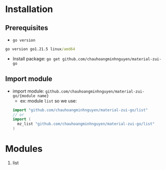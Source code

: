 # Installation

## Prerequisites

- `go version`

```cmd
go version go1.21.5 linux/amd64
```

- Install package: `go get github.com/chauhoangminhnguyen/material-zui-go`

## Import module

- import module: `github.com/chauhoangminhnguyen/material-zui-go/{module name}`
  -  ex: module `list` so we use:
  ```go
  import "github.com/chauhoangminhnguyen/material-zui-go/list"
  // or
  import (
    mz_list "github.com/chauhoangminhnguyen/material-zui-go/list"
  )
  ```

# Modules

<ol>
  <li>list</li>
</ol>
